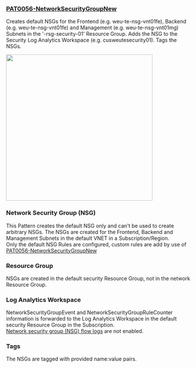 ### [PAT0056-NetworkSecurityGroupNew](https://raw.githubusercontent.com/fbodmer/AzureGovernance/master/PAT0056-NetworkSecurityGroupNew.ps1)

Creates default NSGs for the Frontend (e.g. weu-te-nsg-vnt01fe), Backend (e.g. weu-te-nsg-vnt01fe) and Management (e.g. weu-te-nsg-vnt01mg) Subnets in the '-rsg-security-01' Resource Group. Adds the NSG to the Security Log Analytics Workspace (e.g. cusweutesecurity01). Tags the NSGs.

<img src="https://github.com/fbodmer/AzureGovernance/wiki/Runbooks/PAT0056.png" width="400">

### Network Security Group (NSG)
This Pattern creates the default NSG only and can't be used to create arbitrary NSGs. The NSGs are created for the Frontend, Backend and Management Subnets in the default VNET in a Subscription/Region.<br/>
Only the default NSG Rules are configured, custom rules are add by use of [PAT0056-NetworkSecurityGroupNew](PAT0056)

### Resource Group
NSGs are created in the default security Resource Group, not in the network Resource Group. 

### Log Analytics Workspace
NetworkSecurityGroupEvent and NetworkSecurityGroupRuleCounter information is forwarded to the Log Analytics Workspace in the default security Resource Group in the Subscription.<br/>
[Network security group (NSG) flow logs](https://docs.microsoft.com/en-us/azure/network-watcher/network-watcher-nsg-flow-logging-overview) are not enabled. 

### Tags
The NSGs are tagged with provided name:value pairs.
